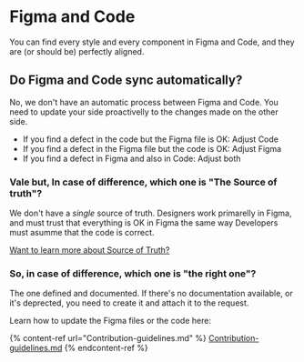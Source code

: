 # Figma and Code

You can find every style and every component in Figma and Code, and they are (or should be) perfectly aligned.

## Do Figma and Code sync automatically? 

No, we don't have an automatic process between Figma and Code. You need to update your side proactivelly to the changes made on the other side.

- If you find a defect in the code but the Figma file is OK: Adjust Code
- If you find a defect in the Figma file but the code is OK: Adjust Figma
- If you find a defect in Figma and also in Code: Adjust both

### Vale but, In case of difference, which one is "The Source of truth"?

We don't have a _single_ source of truth. Designers work primarelly in Figma, and must trust that everything is OK in Figma the same way Developers must asumme that the code is correct.

[Want to learn more about Source of Truth?](Source-of-truth.md)

### So, in case of difference, which one is "the right one"?

The one defined and documented. If there's no documentation available, or it's deprected, you need to create it and attach it to the request.

Learn how to update the Figma files or the code here:

{% content-ref url="Contribution-guidelines.md" %}
[Contribution-guidelines.md](Contribution-guidelines.md)
{% endcontent-ref %}

